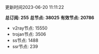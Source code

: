 更新时间2023-06-20 11:11:22

**总订阅: 255**
**总节点: 38025**
**有效节点: 20786**
- v2ray节点: 15550
- trojan节点: 3506
- ss节点: 1488
- ssr节点: 239
